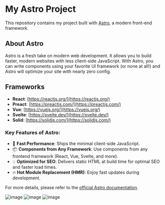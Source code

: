 # My Astro Project

This repository contains my project built with [Astro](https://astro.build/), a modern front-end framework.

## About Astro

Astro is a fresh take on modern web development. It allows you to build faster, modern websites with less client-side JavaScript. With Astro, you can write components using your favorite UI framework (or none at all!) and Astro will optimize your site with nearly zero config.

## Frameworks

- **React**: [https://reactjs.org/](https://reactjs.org/)
- **Preact**: [https://preactjs.com/](https://preactjs.com/)
- **Vue**: [https://vuejs.org/](https://vuejs.org/)
- **Svelte**: [https://svelte.dev/](https://svelte.dev/)
- **Solid**: [https://solidjs.com/](https://solidjs.com/)

### Key Features of Astro:

- 🚀 **Fast Performance**: Ships the minimal client-side JavaScript.
- 📦 **Components from Any Framework**: Use components from any frontend framework (React, Vue, Svelte, and more).
- 💡 **Optimized for SEO**: Delivers static HTML at build time for optimal SEO and faster load times.
- 🔥 **Hot Module Replacement (HMR)**: Enjoy fast updates during development.

For more details, please refer to the [official Astro documentation](https://docs.astro.build/).

![image](https://github.com/VLtim43/Astro-FrontEnd-Frameworks-Showcase/assets/69370181/9e77cc45-4e1e-43fa-ba3e-962016823cae)
![image](https://github.com/VLtim43/Astro-FrontEnd-Frameworks-Showcase/assets/69370181/3168ff26-a13d-45e1-968a-ad57b9dec129)
![image](https://github.com/VLtim43/Astro-FrontEnd-Frameworks-Showcase/assets/69370181/15e02a72-fb1a-419d-81bd-477d905469c3)





